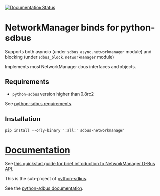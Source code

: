 [![Documentation Status](https://readthedocs.org/projects/python-sdbus-networkmanager/badge/?version=latest)](https://python-sdbus-networkmanager.readthedocs.io/en/latest/?badge=latest)
# NetworkManager binds for python-sdbus

Supports both asyncio (under `sdbus_async.networkmanager` module) and blocking (under `sdbus_block.networkmanager` module)

Implements most NetworkManager dbus interfaces and objects.

## Requirements

* `python-sdbus` version higher than 0.8rc2

See [python-sdbus requirements](https://github.com/igo95862/python-sdbus#requirements).

## Installation

`pip install --only-binary ':all:' sdbus-networkmanager`

# [Documentation](https://python-sdbus-networkmanager.readthedocs.io/en/latest/)

See [this quickstart guide for brief introduction to NetworkManager D-Bus API](https://python-sdbus-networkmanager.readthedocs.io/en/latest/quickstart.html).

This is the sub-project of [python-sdbus](https://github.com/igo95862/python-sdbus).

See the [python-sdbus documentation](https://python-sdbus.readthedocs.io/en/latest/).
